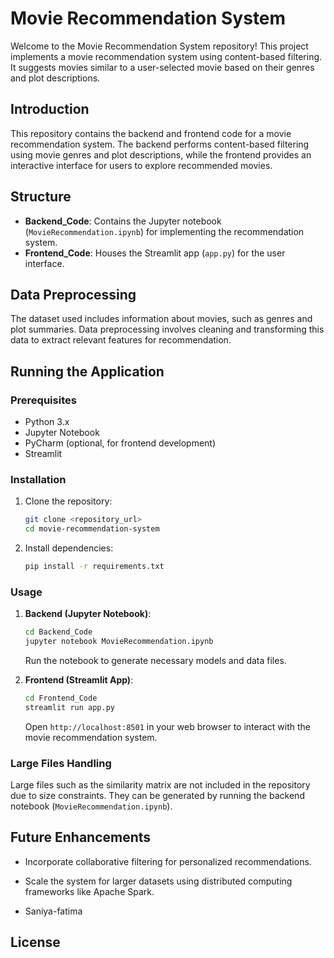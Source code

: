 
# Movie Recommendation System

Welcome to the Movie Recommendation System repository! This project implements a movie recommendation system using content-based filtering. It suggests movies similar to a user-selected movie based on their genres and plot descriptions.

## Introduction

This repository contains the backend and frontend code for a movie recommendation system. The backend performs content-based filtering using movie genres and plot descriptions, while the frontend provides an interactive interface for users to explore recommended movies.

## Structure

- **Backend_Code**: Contains the Jupyter notebook (`MovieRecommendation.ipynb`) for implementing the recommendation system.
- **Frontend_Code**: Houses the Streamlit app (`app.py`) for the user interface.

## Data Preprocessing

The dataset used includes information about movies, such as genres and plot summaries. Data preprocessing involves cleaning and transforming this data to extract relevant features for recommendation.

## Running the Application

### Prerequisites

- Python 3.x
- Jupyter Notebook
- PyCharm (optional, for frontend development)
- Streamlit

### Installation

1. Clone the repository:

   ```bash
   git clone <repository_url>
   cd movie-recommendation-system
   ```

2. Install dependencies:

   ```bash
   pip install -r requirements.txt
   ```

### Usage

1. **Backend (Jupyter Notebook)**:

   ```bash
   cd Backend_Code
   jupyter notebook MovieRecommendation.ipynb
   ```

   Run the notebook to generate necessary models and data files.

2. **Frontend (Streamlit App)**:

   ```bash
   cd Frontend_Code
   streamlit run app.py
   ```

   Open `http://localhost:8501` in your web browser to interact with the movie recommendation system.



### Large Files Handling

Large files such as the similarity matrix are not included in the repository due to size constraints. They can be generated by running the backend notebook (`MovieRecommendation.ipynb`).

## Future Enhancements

- Incorporate collaborative filtering for personalized recommendations.
- Scale the system for larger datasets using distributed computing frameworks like Apache Spark.


- Saniya-fatima

## License

